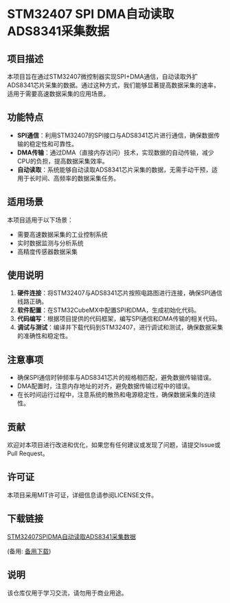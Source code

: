 # STM32407 SPI DMA自动读取ADS8341采集数据

## 项目描述

本项目旨在通过STM32407微控制器实现SPI+DMA通信，自动读取外扩ADS8341芯片采集的数据。通过这种方式，我们能够显著提高数据采集的速率，适用于需要高速数据采集的应用场景。

## 功能特点

- **SPI通信**：利用STM32407的SPI接口与ADS8341芯片进行通信，确保数据传输的稳定性和可靠性。
- **DMA传输**：通过DMA（直接内存访问）技术，实现数据的自动传输，减少CPU的负担，提高数据采集效率。
- **自动读取**：系统能够自动读取ADS8341芯片采集的数据，无需手动干预，适用于长时间、高频率的数据采集任务。

## 适用场景

本项目适用于以下场景：

- 需要高速数据采集的工业控制系统
- 实时数据监测与分析系统
- 高精度传感器数据采集

## 使用说明

1. **硬件连接**：将STM32407与ADS8341芯片按照电路图进行连接，确保SPI通信线路正确。
2. **软件配置**：在STM32CubeMX中配置SPI和DMA，生成初始化代码。
3. **代码编写**：根据项目提供的代码框架，编写SPI通信和DMA传输的相关代码。
4. **调试与测试**：编译并下载代码到STM32407，进行调试和测试，确保数据采集的准确性和稳定性。

## 注意事项

- 确保SPI通信时钟频率与ADS8341芯片的规格相匹配，避免数据传输错误。
- DMA配置时，注意内存地址的对齐，避免数据传输过程中的错误。
- 在长时间运行过程中，注意系统的散热和电源稳定性，确保数据采集的连续性。

## 贡献

欢迎对本项目进行改进和优化，如果您有任何建议或发现了问题，请提交Issue或Pull Request。

## 许可证

本项目采用MIT许可证，详细信息请参阅LICENSE文件。

## 下载链接
[STM32407SPIDMA自动读取ADS8341采集数据](https://pan.quark.cn/s/507aa540ebc3) 

(备用: [备用下载](https://pan.baidu.com/s/158V88YHtSqrIu9O6-TXbow?pwd=1234))

## 说明

该仓库仅用于学习交流，请勿用于商业用途。
